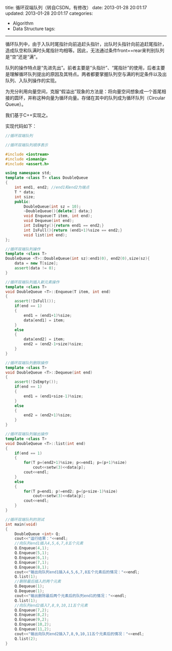title: 循环双端队列（转自CSDN，有修改）
date: 2013-01-28 20:01:17
updated: 2013-01-28 20:01:17
categories:
  - Algorithm
  - Data Structure
tags:
---

循环队列中，由于入队时尾指针向前追赶头指针，出队时头指针向前追赶尾指针，造成队空和队满时头尾指针均相等。因此，无法通过条件front==rear来判别队列是“空”还是“满”。

队列的操作特点是“先进先出”。前者主要是“头指针”、“尾指针”的使用，后者主要是理解循环队列提出的原因及其特点。两者都要掌握队列空与满的判定条件以及出队列、入队列操作的实现。

为充分利用向量空间，克服“假溢出”现象的方法是：将向量空间想象成一个首尾相接的圆环，并称这种向量为循环向量。存储在其中的队列成为循环队列（Circular Queue）。

我们基于C++实现之。

实现代码如下：
```cpp
//循环双端队列

//循环双端队列顺序表示

#include <iostream>
#include <iomanip>
#include <assert.h>

using namespace std;
template <class T> class DoubleQueue
{
	int end1, end2; //end1和end2为端点
	T * data;
	int size;
	public:
		DoubleQueue(int sz = 10);
		~DoubleQueue(){delete[] data;}
		void Enqueue(T item, int end);
		void Dequeue(int end);
		int IsEmpty(){return end1 == end2;}
		int IsFull(){return (end1+1)%size == end2;}
		void list(int end);
};

//循环双端队列操作
template <class T>
DoubleQueue <T>::DoubleQueue(int sz):end1(0), end2(0),size(sz){
	data = new T[size];
	assert(data != 0);
}

//循环双端队列插入新元素操作
template <class T>
void DoubleQueue <T>::Enqueue(T item, int end)
{
	assert(!IsFull());
	if(end == 1)
	{
		end1 = (end1+1)%size;
		data[end1] = item;
	}
	else
	{
		data[end2] = item;
		end2 = (end2-1+size)%size;
	}
}

//循环双端队列删除操作
template <class T>
void DoubleQueue <T>::Dequeue(int end)
{
	assert(!IsEmpty());
	if(end == 1)
	{
		end1 = (end1+size-1)%size;
	}
	else
	{
		end2 = (end2+1)%size;
	}
}

//循环双端队列输出操作
template <class T>
void DoubleQueue <T>::list(int end)
{
	if(end == 1)
	{
		for(T p=(end2+1)%size; p<=end1; p=(p+1)%size)
			cout<<setw(3)<<data[p];
		cout<<endl;
	}
	else
	{
		for(T p=end1; p!=end2; p=(p+size-1)%size)
			cout<<setw(3)<<data[p];
		cout<<endl;
	}
}

//循环双端队列的测试
int main(void)
{
	DoubleQueue <int> Q;
	cout<<"运行结果："<<endl;
	//向队列end1插入4,5,6,7,8五个元素
	Q.Enqueue(4,1);
	Q.Enqueue(5,1);
	Q.Enqueue(6,1);
	Q.Enqueue(7,1);
	Q.Enqueue(8,1);
	cout<<"输出向队列end1插入4,5,6,7,8五个元素后的情况："<<endl;
	Q.list(1);
	//删除最后插入的两个元素
	Q.Dequeue(1);
	Q.Dequeue(1);
	cout<<"输出删除最后两个元素后的队列end1的情况："<<endl;
	Q.list(1);
	//向队列end2插入7,8,9,10,11五个元素
	Q.Enqueue(7,2);
	Q.Enqueue(8,2);
	Q.Enqueue(9,2);
	Q.Enqueue(10,2);
	Q.Enqueue(11,2);
	cout<<"输出向队列end2插入7,8,9,10,11五个元素后的情况："<<endl;
	Q.list(2);
}
```
